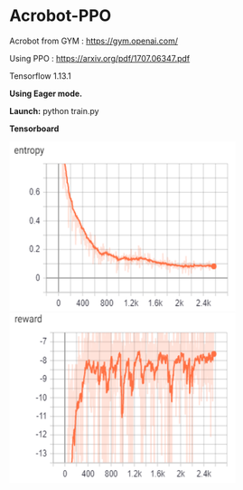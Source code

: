 # Acrobot-PPO

Acrobot from GYM : https://gym.openai.com/

Using PPO : https://arxiv.org/pdf/1707.06347.pdf

Tensorflow 1.13.1

**Using Eager mode.**

**Launch:**
python train.py

**Tensorboard**

<img src="https://github.com/Gouet/Acrobot-PPO/blob/master/images/entropy.PNG" width="400" height="300">

<img src="https://github.com/Gouet/Acrobot-PPO/blob/master/images/rewards.PNG" width="400" height="300">

